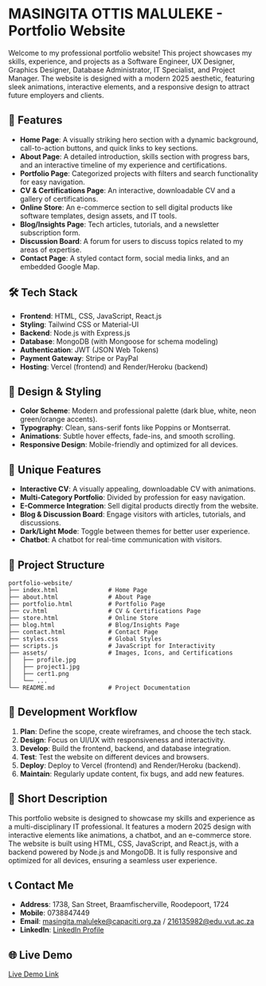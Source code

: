 # MASINGITA OTTIS MALULEKE - Portfolio Website

Welcome to my professional portfolio website! This project showcases my skills, experience, and projects as a Software Engineer, UX Designer, Graphics Designer, Database Administrator, IT Specialist, and Project Manager. The website is designed with a modern 2025 aesthetic, featuring sleek animations, interactive elements, and a responsive design to attract future employers and clients.

## 🌟 Features

- **Home Page**: A visually striking hero section with a dynamic background, call-to-action buttons, and quick links to key sections.
- **About Page**: A detailed introduction, skills section with progress bars, and an interactive timeline of my experience and certifications.
- **Portfolio Page**: Categorized projects with filters and search functionality for easy navigation.
- **CV & Certifications Page**: An interactive, downloadable CV and a gallery of certifications.
- **Online Store**: An e-commerce section to sell digital products like software templates, design assets, and IT tools.
- **Blog/Insights Page**: Tech articles, tutorials, and a newsletter subscription form.
- **Discussion Board**: A forum for users to discuss topics related to my areas of expertise.
- **Contact Page**: A styled contact form, social media links, and an embedded Google Map.

## 🛠️ Tech Stack

- **Frontend**: HTML, CSS, JavaScript, React.js
- **Styling**: Tailwind CSS or Material-UI
- **Backend**: Node.js with Express.js
- **Database**: MongoDB (with Mongoose for schema modeling)
- **Authentication**: JWT (JSON Web Tokens)
- **Payment Gateway**: Stripe or PayPal
- **Hosting**: Vercel (frontend) and Render/Heroku (backend)

## 🎨 Design & Styling

- **Color Scheme**: Modern and professional palette (dark blue, white, neon green/orange accents).
- **Typography**: Clean, sans-serif fonts like Poppins or Montserrat.
- **Animations**: Subtle hover effects, fade-ins, and smooth scrolling.
- **Responsive Design**: Mobile-friendly and optimized for all devices.

## 🚀 Unique Features

- **Interactive CV**: A visually appealing, downloadable CV with animations.
- **Multi-Category Portfolio**: Divided by profession for easy navigation.
- **E-Commerce Integration**: Sell digital products directly from the website.
- **Blog & Discussion Board**: Engage visitors with articles, tutorials, and discussions.
- **Dark/Light Mode**: Toggle between themes for better user experience.
- **Chatbot**: A chatbot for real-time communication with visitors.

## 📂 Project Structure

```
portfolio-website/
├── index.html              # Home Page
├── about.html              # About Page
├── portfolio.html          # Portfolio Page
├── cv.html                 # CV & Certifications Page
├── store.html              # Online Store
├── blog.html               # Blog/Insights Page
├── contact.html            # Contact Page
├── styles.css              # Global Styles
├── scripts.js              # JavaScript for Interactivity
├── assets/                 # Images, Icons, and Certifications
│   ├── profile.jpg
│   ├── project1.jpg
│   ├── cert1.png
│   └── ...
└── README.md               # Project Documentation
```

## 🔧 Development Workflow

1. **Plan**: Define the scope, create wireframes, and choose the tech stack.
2. **Design**: Focus on UI/UX with responsiveness and interactivity.
3. **Develop**: Build the frontend, backend, and database integration.
4. **Test**: Test the website on different devices and browsers.
5. **Deploy**: Deploy to Vercel (frontend) and Render/Heroku (backend).
6. **Maintain**: Regularly update content, fix bugs, and add new features.

## 📄 Short Description

This portfolio website is designed to showcase my skills and experience as a multi-disciplinary IT professional. It features a modern 2025 design with interactive elements like animations, a chatbot, and an e-commerce store. The website is built using HTML, CSS, JavaScript, and React.js, with a backend powered by Node.js and MongoDB. It is fully responsive and optimized for all devices, ensuring a seamless user experience.

## 📞 Contact Me

- **Address**: 1738, San Street, Braamfischerville, Roodepoort, 1724
- **Mobile**: 0738847449
- **Email**: masingita.maluleke@capaciti.org.za / 216135982@edu.vut.ac.za
- **LinkedIn**: [LinkedIn Profile](https://www.linkedin.com/in/thefreelancer201)

## 🌐 Live Demo

[Live Demo Link](https://tinyu01.github.io/citi_portfolio_website/)
